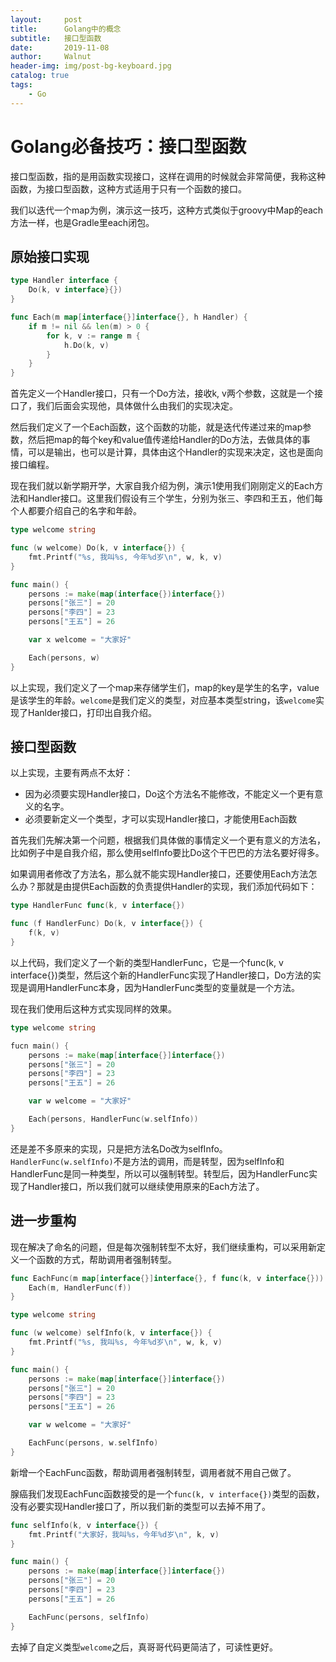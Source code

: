 ```yaml
---
layout:     post
title:      Golang中的概念
subtitle:   接口型函数
date:       2019-11-08
author:     Walnut
header-img: img/post-bg-keyboard.jpg
catalog: true
tags:
    - Go
---
```


# Golang必备技巧：接口型函数

接口型函数，指的是用函数实现接口，这样在调用的时候就会非常简便，我称这种函数，为接口型函数，这种方式适用于只有一个函数的接口。

我们以迭代一个map为例，演示这一技巧，这种方式类似于groovy中Map的each方法一样，也是Gradle里each闭包。

## 原始接口实现

```go
type Handler interface {
    Do(k, v interface}{})
}

func Each(m map[interface{}]interface{}, h Handler) {
    if m != nil && len(m) > 0 {
        for k, v := range m {
            h.Do(k, v)
        }
    }
}
```

首先定义一个Handler接口，只有一个Do方法，接收k, v两个参数，这就是一个接口了，我们后面会实现他，具体做什么由我们的实现决定。

然后我们定义了一个Each函数，这个函数的功能，就是迭代传递过来的map参数，然后把map的每个key和value值传递给Handler的Do方法，去做具体的事情，可以是输出，也可以是计算，具体由这个Handler的实现来决定，这也是面向接口编程。

现在我们就以新学期开学，大家自我介绍为例，演示1使用我们刚刚定义的Each方法和Handler接口。这里我们假设有三个学生，分别为张三、李四和王五，他们每个人都要介绍自己的名字和年龄。

```go
type welcome string

func (w welcome) Do(k, v interface{}) {
    fmt.Printf("%s, 我叫%s, 今年%d岁\n", w, k, v)
}

func main() {
    persons := make(map(interface{})interface{})
    persons["张三"] = 20
    persons["李四"] = 23
    persons["王五"] = 26

    var x welcome = "大家好"

    Each(persons, w)
}
```

以上实现，我们定义了一个map来存储学生们，map的key是学生的名字，value是该学生的年龄。`welcome`是我们定义的类型，对应基本类型string，该`welcome`实现了Hanlder接口，打印出自我介绍。

## 接口型函数

以上实现，主要有两点不太好：
- 因为必须要实现Handler接口，Do这个方法名不能修改，不能定义一个更有意义的名字。
- 必须要新定义一个类型，才可以实现Handler接口，才能使用Each函数

首先我们先解决第一个问题，根据我们具体做的事情定义一个更有意义的方法名，比如例子中是自我介绍，那么使用selfInfo要比Do这个干巴巴的方法名要好得多。

如果调用者修改了方法名，那么就不能实现Handler接口，还要使用Each方法怎么办？那就是由提供Each函数的负责提供Handler的实现，我们添加代码如下：

```go
type HandlerFunc func(k, v interface{})

func (f HandlerFunc) Do(k, v interface{}) {
    f(k, v)
}
```

以上代码，我们定义了一个新的类型HandlerFunc，它是一个func(k, v interface{})类型，然后这个新的HandlerFunc实现了Handler接口，Do方法的实现是调用HandlerFunc本身，因为HandlerFunc类型的变量就是一个方法。

现在我们使用后这种方式实现同样的效果。

```go
type welcome string

fucn main() {
    persons := make(map[interface{}]interface{})
    persons["张三"] = 20
    persons["李四"] = 23
    persons["王五"] = 26

    var w welcome = "大家好"

    Each(persons, HandlerFunc(w.selfInfo))
}
```

还是差不多原来的实现，只是把方法名Do改为selfInfo。`HandlerFunc(w.selfInfo)`不是方法的调用，而是转型，因为selfInfo和HandlerFunc是同一种类型，所以可以强制转型。转型后，因为HandlerFunc实现了Handler接口，所以我们就可以继续使用原来的Each方法了。

## 进一步重构

现在解决了命名的问题，但是每次强制转型不太好，我们继续重构，可以采用新定义一个函数的方式，帮助调用者强制转型。

```go
func EachFunc(m map[interface{}]interface{}, f func(k, v interface{})) {
    Each(m, HandlerFunc(f))
}

type welcome string

func (w welcome) selfInfo(k, v interface{}) {
    fmt.Printf("%s, 我叫%s, 今年%d岁\n", w, k, v)
}

func main() {
    persons := make(map[interface{}]interface{})
    persons["张三"] = 20
    persons["李四"] = 23
    persons["王五"] = 26

    var w welcome = "大家好"

    EachFunc(persons, w.selfInfo)
}

```

新增一个EachFunc函数，帮助调用者强制转型，调用者就不用自己做了。

腺癌我们发现EachFunc函数接受的是一个`func(k, v interface{})`类型的函数，没有必要实现Handler接口了，所以我们新的类型可以去掉不用了。

```go
func selfInfo(k, v interface{}) {
    fmt.Printf("大家好，我叫%s，今年%d岁\n", k, v)
}

func main() {
    persons := make(map[interface{}]interface{})
    persons["张三"] = 20
    persons["李四"] = 23
    persons["王五"] = 26

    EachFunc(persons, selfInfo)
}
```

去掉了自定义类型`welcome`之后，真哥哥代码更简洁了，可读性更好。

